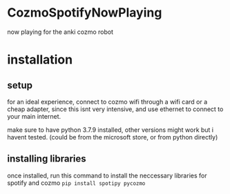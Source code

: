 # CozmoSpotifyNowPlaying
now playing for the anki cozmo robot
# installation
## setup
for an ideal experience, connect to cozmo wifi through a wifi card or a cheap adapter, since this isnt very intensive, and use ethernet to connect to your main internet.

make sure to have python 3.7.9 installed, other versions might work but i havent tested.
(could be from the microsoft store, or from python directly)
## installing libraries
once installed, run this command to install the neccessary libraries for spotify and cozmo
``` pip install spotipy pycozmo ```
